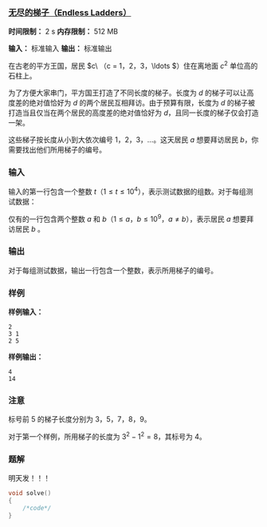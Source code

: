 ### [无尽的梯子（Endless Ladders）](https://ac.nowcoder.com/acm/contest/108298/E)

**时间限制：** 2 s
**内存限制：** 512 MB

**输入：** 标准输入
**输出：** 标准输出



在古老的平方王国，居民  $c\ $（$c = 1$，$2$，$3$，$\ldots $）住在离地面 $c^2$ 单位高的石柱上。 

为了方便大家串门，平方国王打造了不同长度的梯子。长度为 $d$ 的梯子可以让高度差的绝对值恰好为 $d$ 的两个居民互相拜访。由于预算有限，长度为 $d$ 的梯子被打造当且仅当在两个居民的高度差的绝对值恰好为 $d$，且同一长度的梯子仅会打造一架。 

这些梯子按长度从小到大依次编号 $1$，$2$，$3$，$\ldots$。这天居民 $a$ 想要拜访居民 $b$，你需要找出他们所用梯子的编号。







### 输入

输入的第一行包含一个整数 $t$（$1 \leq t \leq 10^4$），表示测试数据的组数。对于每组测试数据：

仅有的一行包含两个整数 $a$ 和 $b$（$1 \leq a$，$b \leq 10^9$，$a \ne b$），表示居民 $a$ 想要拜访居民 $b$ 。





### 输出

对于每组测试数据，输出一行包含一个整数，表示所用梯子的编号。



 

### 样例

**样例输入：**

```
2
3 1
2 5
```



**样例输出：**

```
4
14
```





### 注意

标号前 $5$ 的梯子长度分别为 $3$，$5$，$7$，$8$，$9$。 

对于第一个样例，所用梯子的长度为 $3^2 - 1^2 = 8$，其标号为 $4$。





### 题解

明天发！！！



```cpp
void solve()
{
	/*code*/
}
```